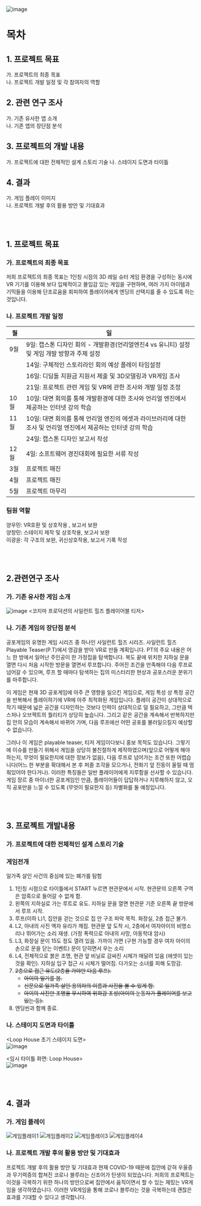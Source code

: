 ![image](https://user-images.githubusercontent.com/94760980/177946029-b016049c-f3be-4826-9dc9-2b32f8134bbf.png)


# 목차
## 1.	 프로젝트 목표
  가.	 프로젝트의 최종 목표  
  나.	 프로젝트 개발 일정 및 각 참여자의 역할
## 2.	 관련 연구 조사 
  가.	 기존 유사한 앱 소개  
  나.	 기존 앱의 장단점 분석
## 3.	 프로젝트의 개발 내용 
  가.	 프로젝트에 대한 전체적인 설계 스토리 기술
  나.   스테이지 도면과 타이틀
## 4.	 결과   
  가.	 게임 플레이 이미지  
  나.	 프로젝트 개발 후의 활용 방안 및 기대효과
    
<br/>
<br/>
      
## 1. 프로젝트 목표  
### 가. 프로젝트의 최종 목표  
저희 프로젝트의 최종 목표는 1인칭 시점의 3D 레일 슈터 게임 환경을 구성하는 동시에 VR 기기를 이용해 보다 입체적이고 몰입감 있는 게임을 구현하며, 여러 가지 아이템과 기믹들을 이용해 단조로움을 회피하여 플레이어에게 엔딩의 선택지를 줄 수 있도록 하는 것입니다.

### 나. 프로젝트 개발 일정
| 월 |일|
|-|-|
|9월|	9일: 캡스톤 디자인 회의 - 개발환경(언리얼엔진4 vs 유니티) 설정 및 게임 개발 방향과 주제 설정|
||14일: 구체적인 스토리라인 회의 예상 플레이 타임설정|
||16일: 디딤돌 지원금 지원서 제출 및 3D모델링과 VR게임 조사| 
||21일: 프로젝트 관련 게임 및 VR에 관한 조사와 개발 일정 조정|
|10월|	10일: 대면 회의를 통해 개발환경에 대한 조사와 언리얼 엔진에서 제공하는 인터넷 강의 학습|  
|11월|	10일: 대면 회의를 통해 언리얼 엔진의 에셋과 라이브러리에 대한 조사 및 언리얼 엔진에서 제공하는 인터넷 강의 학습|  
||24일: 캡스톤 디자인 보고서 작성|  
|12월|	4일: 소프트웨어 경진대회에 필요한 서류 작성|
|3월|프로젝트 매진|
|4월|프로젝트 매진|
|5월|프로젝트 마무리|


### 팀원 역할  
 양우민: VR호환 및 상호작용 , 보고서 보완  
 양창민: 스테이지 제작 및 상호작용, 보고서 보완  
 이광윤: 각 구조의 보완, 귀신상호작용, 보고서 기록 작성 
 
<br/>
<br/>

## 2.관련연구 조사
### 가. 기존 유사한 게임 소개
![image](https://user-images.githubusercontent.com/94760980/177954751-a145c92a-0de5-436c-8a65-63837572b962.png)
<코지마 프로덕션의 사일런트 힐즈 플레이어블 티저>

### 나. 기존 게임의 장단점 분석
공포게임의 유명한 게임 시리즈 중 하나인 사일런트 힐즈 시리즈. 
사일런트 힐즈Playable Teaser(P.T)에서 영감을 받아 VR로 만들 계획입니다. 
PT의 주요 내용은 어느 한 방에서 일어난 주인공이 한 가정집을 탐색합니다. 
복도 끝에 위치한 지하실 문을 열면 다시 처음 시작한 방문을 열면서 루프합니다. 
주어진 조건을 만족해야 다음 루프로 넘어갈 수 있으며, 
루프 할 때마다 탐색하는 집의 미스터리한 현상과 공포스러운 분위기를 마주합니다.  

이 게임은 현재 3D 공포게임에 아주 큰 영향을 일으킨 게임으로,
게임 특성 상 특정 공간을 반복해서 플레이하기에 VR에 아주 최적화된 게임입니다.
플레이 공간이 상대적으로 작기 때문에 넓은 공간을 디자인하는 것보다 인력이 상대적으로 덜 필요하고,
그만큼 텍스처나 오브젝트의 퀄리티가 상당히 높습니다. 그리고 같은 공간을 계속해서 반복하지만 집 안의 모습이 계속해서 바뀌어 가며,
다음 루프에선 어떤 공포를 불러일으킬지 예상할 수 없습니다.  

그러나 이 게임은 playable teaser, 티저 게임이다보니 홍보 목적도 있습니다.
그렇기에 이슈를 만들기 위해서 게임을 상당히 불친절하게 제작하였으며(앞으로 어떻게 해야하는지, 
무엇이 필요한지에 대한 정보가 없음), 다음 루프로 넘어가는 조건 또한 어렵습니다(어느 한 부분을 확대해서 본 후 퍼즐 조각을 모으거나, 전화기 앞 진동이 울릴 때 멈춰있어야 한다거나).
이러한 특징들은 일반 플레이어에게 지루함을 선사할 수 있습니다. 게임 장르 중 마이너한 공포게임인 만큼,
플레이어들이 답답하거나 지루해하지 않고, 오직 공포만을 느낄 수 있도록 (무엇이 필요한지 등) 차별화를 둘 예정입니다.  

<br/>
<br/>

## 3. 프로젝트 개발내용
### 가. 프로젝트에 대한 전체적인 설계 스토리 기술

### 게임전개
일가족 살인 사건의 중심에 있는 폐가를 탐험  
1. 1인칭 시점으로 타이틀에서 START 누르면 현관문에서 시작. 현관문의 오른쪽 구역은 암흑으로 들어갈 수 없게 함.  
2. 왼쪽의 지하실로 가는 루트로 유도. 지하실 문을 열면 현관문 기준 오른쪽 끝 방문에서 루프 시작.  
3. 루프(이하 L)1, 집안을 걷는 것으로 집 안 구조 파악 목적. 화장실, 2층 접근 불가.  
4. L2, 아내의 사진 액자 유리가 깨짐. 현관문 앞 도착 시, 2층에서 여자아이의 비명소리나 뛰어가는 소리 재생. (가정 폭력으로 아내의 사망, 아동학대 암시)  
5. L3, 화장실 문이 15도 정도 열려 있음. 가까이 가면 (구현 가능할 경우 여자 아이의 손으로 문을 닫는 이벤트) 문이 닫히면서 우는 소리  
6. L4, 전체적으로 붉은 조명, 현관 앞 비닐로 감싸진 시체가 매달려 있음 (에셋이 있는 것을 확인). 지하실 입구 접근 시 시체가 떨어짐. 다가오는 소녀를 피해 도망감.  
7. ~~2층으로 접근 유도(2층을 가야만 다음 루프).~~  
    * ~~아이의 일기를 봄.~~  
    * ~~신문으로 일가족 살인 용의자의 이름과 사진을 볼 수 있게 함.~~  
    * ~~아이의 사진만 조명을 무시하여 위화감 조성(아이의 눈동자가 플레이어를 보고 있는 등).~~  
8. 엔딩씬과 함께 종료.  

### 나. 스테이지 도면과 타이틀
<Loop House 초기 스테이지 도면>   
![image](https://user-images.githubusercontent.com/94760980/177962993-d475ade3-b455-423a-81b1-1a160704015f.png)

<임시 타이틀 화면: Loop House>   
![image](https://user-images.githubusercontent.com/94760980/177963348-351b32a3-bd2d-461e-879b-33d3fa961c87.png)

<br/>
<br/>

## 4.	 결과   
### 가.	 게임 플레이 
![게임플레이1](https://user-images.githubusercontent.com/94760980/177976241-350dd05d-2335-4db0-b8d6-3abed84f368c.png)
![게임플레이2](https://user-images.githubusercontent.com/94760980/177976256-f9b7d236-bced-45b7-916c-ce10c70e05d9.png)
![게임플레이3](https://user-images.githubusercontent.com/94760980/177976266-5370010b-ebe4-4aa3-be72-960a9989d679.png)
![게임플레이4](https://user-images.githubusercontent.com/94760980/177976279-6e2afb35-3196-4ef8-b6ff-17657b1e3305.png)

### 나.	 프로젝트 개발 후의 활용 방안 및 기대효과  
프로젝트 개발 후의 활용 방안 및 기대효과
현재 COVID-19 때문에 집안에 갇혀 우울증과 무기력증의 합쳐진 코로나 블루라는 신조어가 탄생이 되었습니다. 
저희의 프로젝트는 이것을 극복하기 위한 하나의 방안으로써 집안에서 움직이면서 할 수 있는 재밌는 VR게임을 생각하였습니다. 
이러한 VR게임을 통해 코로나 블루라는 것을 극복하는데 괜찮은 효과를 기대할 수 있다고 생각합니다.



